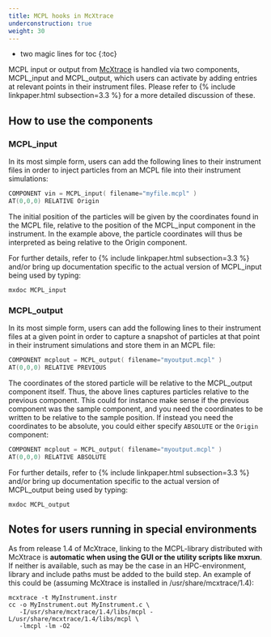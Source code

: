 ```yaml
---
title: MCPL hooks in McXtrace
underconstruction: true
weight: 30
---
```


- two magic lines for toc
{:toc}

MCPL input or output from [McXtrace](http://mcxtrace.org) is handled via two
components, MCPL_input and MCPL_output, which users can activate by adding
entries at relevant points in their instrument files. Please refer to {% include linkpaper.html
subsection=3.3 %} for a more detailed discussion of these.

## How to use the components

### MCPL_input

In its most simple form, users can add the following lines to their instrument
files in order to inject particles from an MCPL file into their instrument
simulations:

```c
COMPONENT vin = MCPL_input( filename="myfile.mcpl" )
AT(0,0,0) RELATIVE Origin
```

The initial position of the particles will be given by the coordinates found in
the MCPL file, relative to the position of the MCPL_input component in the
instrument. In the example above, the particle coordinates will thus be
interpreted as being relative to the Origin component.

For further details, refer to {% include linkpaper.html subsection=3.3
%} and/or bring up documentation specific to the actual version of MCPL_input
being used by typing:

```shell
mxdoc MCPL_input
```

### MCPL_output

In its most simple form, users can add the following lines to their instrument
files at a given point in order to capture a snapshot of particles at that point
in their instrument simulations and store them in an MCPL file:

```c
COMPONENT mcplout = MCPL_output( filename="myoutput.mcpl" )
AT(0,0,0) RELATIVE PREVIOUS
```

The coordinates of the stored particle will be relative to the MCPL_output
component itself. Thus, the above lines captures particles relative to the
previous component. This could for instance make sense if the previous component
was the sample component, and you need the coordinates to be written to be
relative to the sample position. If instead you need the coordinates to be
absolute, you could either specify `ABSOLUTE` or the `Origin` component:

```c
COMPONENT mcplout = MCPL_output( filename="myoutput.mcpl" )
AT(0,0,0) RELATIVE ABSOLUTE
```

For further details, refer to {% include linkpaper.html subsection=3.3
%} and/or bring up documentation specific to the actual version of MCPL_output
being used by typing:

```shell
mxdoc MCPL_output
```

## Notes for users running in special environments

As from release 1.4 of McXtrace, linking to the MCPL-library distributed with
McXtrace is **automatic when using the GUI or the utility scripts like
mxrun**. If neither is available, such as may be the case in an HPC-environment,
library and include paths must be added to the build step. An example of this
could be (assuming McXtrace is installed in /usr/share/mcxtrace/1.4):

```shell
mcxtrace -t MyInstrument.instr 
cc -o MyInstrument.out MyInstrument.c \
   -I/usr/share/mcxtrace/1.4/libs/mcpl -L/usr/share/mcxtrace/1.4/libs/mcpl \
   -lmcpl -lm -O2
```
